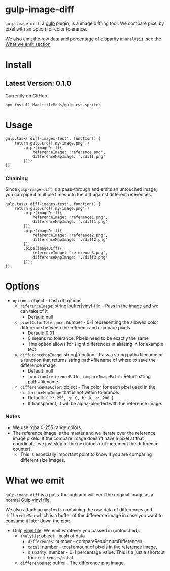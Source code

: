 # gulp-image-diff

`gulp-image-diff`, a [gulp](http://gulpjs.com/) plugin, is a image diff'ing tool. We compare pixel by pixel with an option for color tolerance.

We also emit the raw data and percentage of disparity in `analysis`, see the [What we emit section](#what-we-emit).


# Install

## Latest Version: 0.1.0

Currently on GitHub.
```
npm install MadLittleMods/gulp-css-spriter
```


# Usage

```
gulp.task('diff-images-test', function() {
	return gulp.src(['my-image.png'])
		.pipe(imageDiff({
			referenceImage: 'reference.png',
			differenceMapImage: './diff.png'
		}));
});
```

### Chaining

Since `gulp-image-diff` is a pass-through and emits an untouched image, you can pipe it multiple times into the diff against different references.

```
gulp.task('diff-images-test', function() {
	return gulp.src(['my-image.png'])
		.pipe(imageDiff({
			referenceImage: 'reference1.png',
			differenceMapImage: './diff1.png'
		}))
		.pipe(imageDiff({
			referenceImage: 'reference2.png',
			differenceMapImage: './diff2.png'
		}))
		.pipe(imageDiff({
			referenceImage: 'reference3.png',
			differenceMapImage: './diff3.png'
		}));
});
```


# Options

 - `options`: object - hash of options
 	 - `referenceImage`: string|buffer|vinyl-file - Pass in the image and we can take of it
 	 	 - Default: null
 	 - `pixelColorTolerance`: number - 0-1 representing the allowed color difference between the referenc and compare pixels
 	 	 - Default: 0.01
 	 	 - 0 means no tolerance. Pixels need to be exactly the same
 	 	 - This option allows for slight differences in aliasing in for example text
	 - `differenceMapImage`: string|function - Pass a string path+filename or a function that returns string path+filename of where to save the difference image
	 	 - Default: null
	 	 - `function(referencePath, compareImagePath)`: Return string path+filename
	 - `differenceMapColor`: object - The color for each pixel used in the `differenceMapImage` that is not within tolerance.
	 	 - Default: `{ r: 255, g: 0, b: 0, a: 200 }`
	 	 - If transparent, it will be alpha-blended with the reference image.



### Notes

 - We use rgba 0-255 range colors.
 - The reference image is the master and we iterate over the reference image pixels. If the compare image doesn't have a pixel at that coordinate, we just skip to the next(does not increment the difference counter).
 	 - This is especially important point to know if you are comparing different size images.


# What we emit

`gulp-image-diff` is a pass-through and will emit the original image as a normal Gulp [vinyl file](https://www.npmjs.com/package/vinyl).

We also attach an `analysis` containing the raw data of differences and `differenceMap` which is a buffer of the difference image in case you want to consume it later down the pipe.

 - Gulp [vinyl file](https://www.npmjs.com/package/vinyl). We emit whatever you passed in (untouched).
	 - `analysis`: object - hash of data
	 	 - `differences`: number - compareResult.numDifferences,
		 - `total`: number - total amount of pixels in the reference image,
		 - disparity: number - 0-1 percentage value. This is a just a shortcut for `differences/total`
	 - `differenceMap`: buffer - The difference png image.